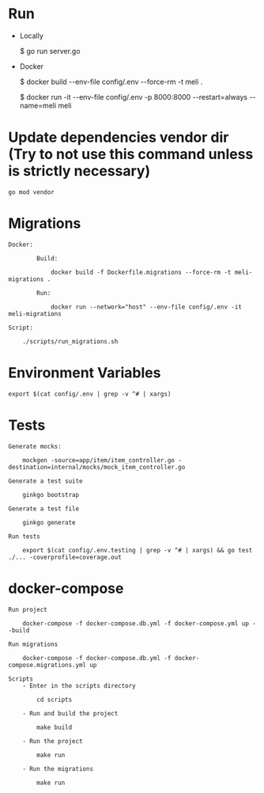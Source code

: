 # Run

- Locally

    $ go run server.go

- Docker

    $ docker build --env-file config/.env --force-rm -t meli .
      
    $ docker run -it --env-file config/.env -p 8000:8000 --restart=always --name=meli meli
      

# Update dependencies vendor dir (Try to not use this command unless is strictly necessary)
    
    go mod vendor
     
 
# Migrations
    Docker:
        
            Build:
            
                docker build -f Dockerfile.migrations --force-rm -t meli-migrations .    
                
            Run:

                docker run --network="host" --env-file config/.env -it meli-migrations

    Script:

        ./scripts/run_migrations.sh

# Environment Variables

    export $(cat config/.env | grep -v ^# | xargs)

# Tests

    Generate mocks:
    
        mockgen -source=app/item/item_controller.go -destination=internal/mocks/mock_item_controller.go
        
    Generate a test suite
    
        ginkgo bootstrap
        
    Generate a test file
    
        ginkgo generate
    
    Run tests
    
        export $(cat config/.env.testing | grep -v ^# | xargs) && go test ./... -coverprofile=coverage.out
    
# docker-compose

    Run project
    
        docker-compose -f docker-compose.db.yml -f docker-compose.yml up --build
         
    Run migrations
        
        docker-compose -f docker-compose.db.yml -f docker-compose.migrations.yml up
        
    Scripts
        - Enter in the scripts directory
            
            cd scripts
        
        - Run and build the project
        
            make build 
            
        - Run the project
        
            make run
            
        - Run the migrations
            
            make run